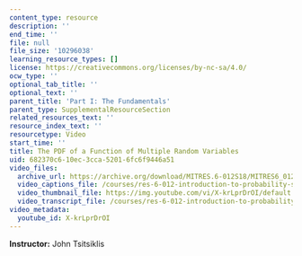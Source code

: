 ```yaml
---
content_type: resource
description: ''
end_time: ''
file: null
file_size: '10296038'
learning_resource_types: []
license: https://creativecommons.org/licenses/by-nc-sa/4.0/
ocw_type: ''
optional_tab_title: ''
optional_text: ''
parent_title: 'Part I: The Fundamentals'
parent_type: SupplementalResourceSection
related_resources_text: ''
resource_index_text: ''
resourcetype: Video
start_time: ''
title: The PDF of a Function of Multiple Random Variables
uid: 682370c6-10ec-3cca-5201-6fc6f9446a51
video_files:
  archive_url: https://archive.org/download/MITRES.6-012S18/MITRES6_012S18_L11-09_300k.mp4
  video_captions_file: /courses/res-6-012-introduction-to-probability-spring-2018/b42f3617811e503380145ff034c1fefb_X-krLprDrOI.vtt
  video_thumbnail_file: https://img.youtube.com/vi/X-krLprDrOI/default.jpg
  video_transcript_file: /courses/res-6-012-introduction-to-probability-spring-2018/c7dc83047c64e39ee757fb2980b7cb64_X-krLprDrOI.pdf
video_metadata:
  youtube_id: X-krLprDrOI
---
```


**Instructor:** John Tsitsiklis

